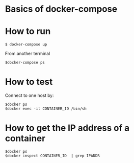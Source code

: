 # Basics of docker-compose

# How to run 

```
$ docker-compose up

```
From another terminal
```
$docker-compose ps
```

# How to test

Connect to one host by:
```
$docker ps
$docker exec -it CONTAINER_ID /bin/sh

```

# How to get the IP address of a container

```
$docker ps
$docker inspect CONTAINER_ID  | grep IPADDR
```
